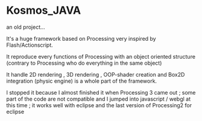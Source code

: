 # Kosmos_JAVA

an old project... 

It's a huge framework based on Processing very inspired by Flash/Actionscript.

It reproduce every functions of Processing with an object oriented structure (contrary to Processing who do everything in the same object)

It handle 2D rendering , 3D rendering , OOP-shader creation and Box2D integration (physic engine) is a whole part of the framework.

I stopped it because I almost finished it when Processing 3 came out ; some part of the code are not compatible and I jumped into javascript / webgl at this time ; it works well with eclipse and the last version of Processing2 for eclipse 
